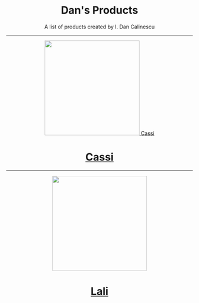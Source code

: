 <h1 align="center"> Dan's Products </h1>
<p align="center"> A list of products created by I. Dan Calinescu </p>

<hr/>

<p align="center">
<a href="http://github.com/idancali/cassi"> <img src="https://raw.githubusercontent.com/idancali/cassi/master/logo.png" width="256px">
Cassi
</a>


<a href="http://github.com/idancali/cassi"> <h1 align="center"> Cassi </h1> </a>
</p>

<hr/>

<p align="center">
<img src="https://raw.githubusercontent.com/idancali/lali/master/logo.png" width="256px">
<a href="http://github.com/idancali/lali"> <h1 align="center"> Lali </h1> </a>
</p>
